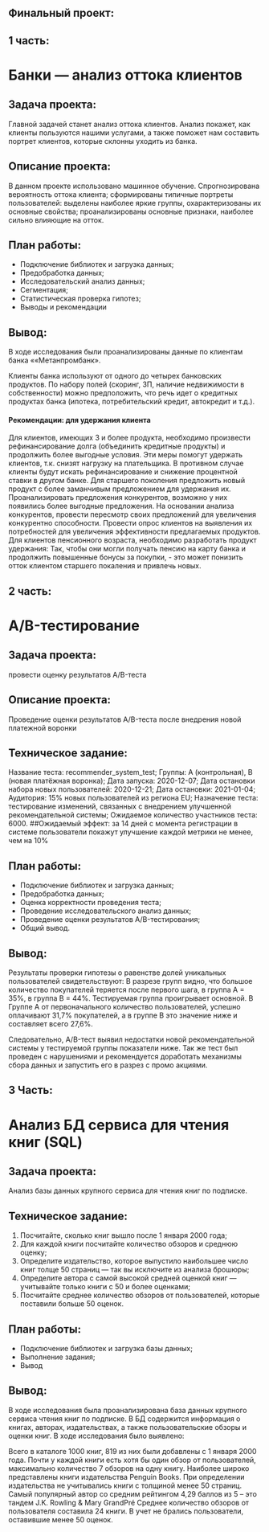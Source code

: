 ## Финальный проект: 
## 1 часть:
# Банки — анализ оттока клиентов
## Задача проекта:
Главной задачей станет анализ оттока клиентов. Анализ покажет, как клиенты пользуются нашими услугами, а также поможет нам составить портрет клиентов, которые склонны уходить из банка.
## Описание проекта:
В данном проекте использовано машинное обучение. Спрогнозирована вероятность
оттока клиента; сформированы типичные портреты пользователей: выделены наиболее яркие группы, охарактеризованы их основные свойства; проанализированы основные признаки, наиболее сильно влияющие на отток.
## План работы:
- Подключение библиотек и загрузка данных;
- Предобработка данных;
- Исследовательский анализ данных;
- Сегментация;
- Статистическая проверка гипотез;
- Выводы и рекомендации
## Вывод: 
В ходе исследования были проанализированы данные по клиентам банка ««Метанпромбанк».

Клиенты банка используют от одного до четырех банковских продуктов. По набору полей (скоринг, ЗП, наличие недвижимости в собственности) можно предположить, что речь идет о кредитных продуктах банка (ипотека, потребительский кредит, автокредит и т.д.).
#### Рекомендации: для удержания клиента
Для клиентов, имеющих 3 и более продукта, необходимо произвести рефинансирование долга (объединить кредитные продукты) и продолжить более выгодные условия. Эти меры помогут удержать клиентов, т.к. снизят нагрузку на плательщика. В противном случае клиенты будут искать рефинансирование и снижение процентной ставки в другом банке.
Для старшего поколения предложить новый продукт с более заманчивым предложением для удержания их.
Проанализировать предложения конкурентов, возможно у них появились более выгодные предложения.
На основании анализа конкурентов, провести пересмотр своих предложений для увеличения конкурентно способности.
Провести опрос клиентов на выявления их потребностей для увеличения эффективности предлагаемых продуктов.
Для клиентов пенсионного возраста, необходимо разработать продукт удержания: Так, чтобы они могли получать пенсию на карту банка и продолжить повышенные бонусы за покупки, - это может понизить отток клиентом старшего покаления и привлечь новых.
## 2 часть:
# A/B-тестирование
## Задача проекта:
провести оценку результатов A/B-теста
## Описание проекта:
Проведение оценки результатов A/B-теста после внедрения новой платежной воронки
## Техническое задание:
Название теста: recommender_system_test;
Группы: А (контрольная), B (новая платёжная воронка);
Дата запуска: 2020-12-07;
Дата остановки набора новых пользователей: 2020-12-21;
Дата остановки: 2021-01-04;
Аудитория: 15% новых пользователей из региона EU;
Назначение теста: тестирование изменений, связанных с внедрением улучшенной рекомендательной системы;
Ожидаемое количество участников теста: 6000.
##Ожидаемый эффект: 
за 14 дней с момента регистрации в системе пользователи покажут улучшение каждой метрики не менее, чем на 10%
## План работы:
- Подключение библиотек и загрузка данных;
- Предобработка данных;
- Оценка корректности проведения теста;
- Проведение исследовательского анализ данных;
- Проведение оценки результатов A/B-тестирования;
- Общий вывод.
## Вывод:
Результаты проверки гипотезы о равенстве долей уникальных пользователей свидетельствуют: В разрезе групп видно, что большое количество покупателей теряется после первого шага, в группа А = 35%, в группа B = 44%. Тестируемая группа проигрывает основной. В Группе А от первоначального количество пользователей, успешно оплачивают 31,7% покупателей, а в группе B это значение ниже и составляет всего 27,6%.

Следовательно, A/B-тест выявил недостатки новой рекомендательной системы у тестируемой группы показатели ниже. Так же тест был проведен с нарушениями и рекомендуется доработать механизмы сбора данных и запустить его в разрез с промо акциями.
## 3 Часть:
# Анализ БД сервиса для чтения книг (SQL)
## Задача проекта: 
Анализ базы данных крупного сервиса для чтения книг по подписке.
## Техническое задание:
1. Посчитайте, сколько книг вышло после 1 января 2000 года;
2. Для каждой книги посчитайте количество обзоров и среднюю оценку;
3. Определите издательство, которое выпустило наибольшее число книг толще 50 страниц — так вы исключите из анализа брошюры;
4. Определите автора с самой высокой средней оценкой книг — учитывайте только книги с 50 и более оценками;
5. Посчитайте среднее количество обзоров от пользователей, которые поставили больше 50 оценок.
## План работы:
- Подключение библиотек и загрузка базы данных;
- Выполнение задания;
- Вывод
## Вывод:
В ходе исследования была проанализирована база данных крупного сервиса чтения книг по подписке. В БД содержится информация о книгах, авторах, издательствах, а также пользовательские обзоры и оценки книг. В ходе исследования было выявлено:

Всего в каталоге 1000 книг, 819 из них были добавлены с 1 января 2000 года.
Почти у каждой книги есть хотя бы один обзор от пользователей, максимально количество 7 обзоров на одну книгу.
Наиболее широко представлены книги издательства Penguin Books. При определении издательства не учитывались книги с толщиной менее 50 страниц.
Самый популярный автор со средним рейтингом 4,29 баллов из 5 – это тандем J.K. Rowling & Mary GrandPré
Среднее количество обзоров от пользователя составила 24 книги. В учет не брались пользователи, оставившие менее 50 оценок.


